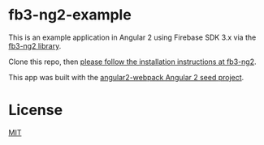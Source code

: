 # fb3-ng2-example

This is an example application in Angular 2 using Firebase SDK 3.x via
the [fb3-ng2 library](https://github.com/nowzoo/fb3-ng2).

Clone this repo, then [please follow the installation instructions at fb3-ng2](https://github.com/nowzoo/fb3-ng2#installation).

This app was built with the [angular2-webpack Angular 2 seed project](https://github.com/preboot/angular2-webpack). 


# License

[MIT](/LICENSE)
